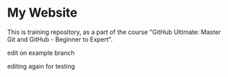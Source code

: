 # My Website

This is training repository, as a part of the course "GitHub Ultimate: Master Git and GitHub - Beginner to Expert".

edit on example branch

editing again for testing

